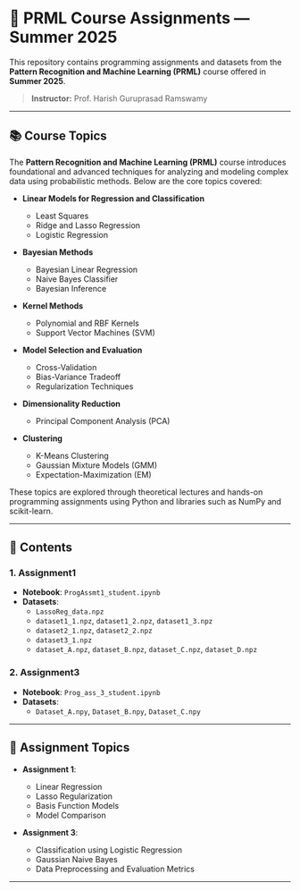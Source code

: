 # 📘 PRML Course Assignments — Summer 2025

This repository contains programming assignments and datasets from the **Pattern Recognition and Machine Learning (PRML)** course offered in **Summer 2025**.

> **Instructor:** Prof. Harish Guruprasad Ramswamy  

---

## 📚 Course Topics

The **Pattern Recognition and Machine Learning (PRML)** course introduces foundational and advanced techniques for analyzing and modeling complex data using probabilistic methods. Below are the core topics covered:

- **Linear Models for Regression and Classification**
  - Least Squares
  - Ridge and Lasso Regression
  - Logistic Regression

- **Bayesian Methods**
  - Bayesian Linear Regression
  - Naive Bayes Classifier
  - Bayesian Inference

- **Kernel Methods**
  - Polynomial and RBF Kernels
  - Support Vector Machines (SVM)

- **Model Selection and Evaluation**
  - Cross-Validation
  - Bias-Variance Tradeoff
  - Regularization Techniques

- **Dimensionality Reduction**
  - Principal Component Analysis (PCA)

- **Clustering**
  - K-Means Clustering
  - Gaussian Mixture Models (GMM)
  - Expectation-Maximization (EM)



These topics are explored through theoretical lectures and hands-on programming assignments using Python and libraries such as NumPy and scikit-learn.

---

## 📁 Contents

### 1. Assignment1
- **Notebook**: `ProgAssmt1_student.ipynb`
- **Datasets**:
  - `LassoReg_data.npz`
  - `dataset1_1.npz`, `dataset1_2.npz`, `dataset1_3.npz`
  - `dataset2_1.npz`, `dataset2_2.npz`
  - `dataset3_1.npz`
  - `dataset_A.npz`, `dataset_B.npz`, `dataset_C.npz`, `dataset_D.npz`

### 2. Assignment3
- **Notebook**: `Prog_ass_3_student.ipynb`
- **Datasets**:
  - `Dataset_A.npy`, `Dataset_B.npy`, `Dataset_C.npy`

---

## 🧠 Assignment Topics

- **Assignment 1**:
  - Linear Regression
  - Lasso Regularization
  - Basis Function Models
  - Model Comparison

- **Assignment 3**:
  - Classification using Logistic Regression
  - Gaussian Naive Bayes
  - Data Preprocessing and Evaluation Metrics

---
